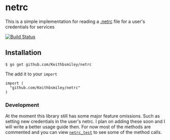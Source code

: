 # netrc

This is a simple implementation for reading a [.netrc](http://www.gnu.org/software/inetutils/manual/html_node/The-_002enetrc-File.html)
file for a user's credentials for services

[![Build Status](https://travis-ci.org/Keithbsmiley/netrc.png)](https://travis-ci.org/Keithbsmiley/netrc)

## Installation

```
$ go get github.com/Keithbsmiley/netrc
```

The add it to your `import`

```
import (
  "github.com/Keithbsmiley/netrc"
)
```

### Development

At the moment this library still has some major feature omissions. Such
as setting new credentials in the user's netrc. I plan on adding these
soon and I will write a better usage guide then. For now most of the
methods are commented and you can view [`netrc_test`](https://github.com/Keithbsmiley/netrc/blob/master/netrc_test.go)
to see some of the method calls.

